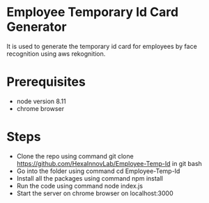 # Employee Temporary Id Card Generator
It is used to generate the temporary id card for employees by face recognition using aws rekognition.

# Prerequisites

  - node version 8.11
  - chrome browser


# Steps
- Clone the repo using command git clone https://github.com/HexaInnovLab/Employee-Temp-Id in git bash 
- Go into the folder using command cd Employee-Temp-Id
- Install all the packages using command npm install
- Run the code using command node index.js
- Start the server on chrome browser on localhost:3000